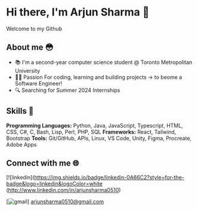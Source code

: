 # Hi there, I'm Arjun Sharma 👋
Welcome to my Github 

## About me 😳

- 📚 I'm a second-year computer science student @ Toronto Metropolitan University 
- 👨‍💻 Passion For coding, learning and building projects -> to beome a Software Engineer!
- 🔍 Searching for Summer 2024 Internships


## Skills 👾

**Programming Languages:** Python, Java, JavaScript, Typescript, HTML, CSS, C#, C, Bash, Lisp, Perl, PHP, SQL
**Frameworks:** React, Tailwind, Bootstrap
**Tools:** Git/GitHub, APIs, Linux, VS Code, Unity, Figma, Procreate, Adobe Apps

## Connect with me 🌐

[![linkedin](https://img.shields.io/badge/linkedin-0A66C2?style=for-the-badge&logo=linkedin&logoColor=white (http://www.linkedin.com/in/arjunsharma0510)

[![gmail](https://img.shields.io/badge/Gmail-D14836?style=for-the-badge&logo=gmail&logoColor=white)]
arjunsharma0510@gmail.com


<!--
**arj5/arj5** is a ✨ _special_ ✨ repository because its `README.md` (this file) appears on your GitHub profile.

Here are some ideas to get you started:

 - 🔭 I’m currently working on ...
- 🌱 I’m currently learning ...
- 👯 I’m looking to collaborate on ...
- 🤔 I’m looking for help with ...
- 💬 Ask me about ...
- 📫 How to reach me: ...
- 😄 Pronouns: ...
- ⚡ Fun fact: ...
-->
